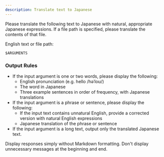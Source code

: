 ```yaml
---
description: Translate text to Japanese
---
```


Please translate the following text to Japanese with natural, appropriate Japanese expressions.
If a file path is specified, please translate the contents of that file.

English text or file path:

```
$ARGUMENTS
```

### Output Rules

- If the input argument is one or two words, please display the following:
  - English pronunciation (e.g. hello /həˈloʊ/)
  - The word in Japanese
  - Three example sentences in order of frequency, with Japanese translations
- If the input argument is a phrase or sentence, please display the following:
  - If the input text contains unnatural English, provide a corrected version with natural English expressions
  - Japanese translation of the phrase or sentence
- If the input argument is a long text, output only the translated Japanese text.

Display responses simply without Markdown formatting.
Don't display unnecessary messages at the beginning and end.

